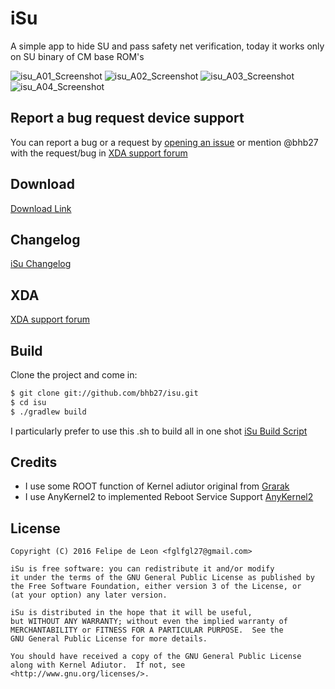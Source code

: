 # iSu

A simple app to hide SU and pass safety net verification, today it works only on SU binary of CM base ROM's

![isu_A01_Screenshot](https://raw.githubusercontent.com/bhb27/isu/master/screenshots/A01.png)
![isu_A02_Screenshot](https://raw.githubusercontent.com/bhb27/isu/master/screenshots/A02.png)
![isu_A03_Screenshot](https://raw.githubusercontent.com/bhb27/isu/master/screenshots/A03.png)
![isu_A04_Screenshot](https://raw.githubusercontent.com/bhb27/isu/master/screenshots/A04.png)

## Report a bug request device support

You can report a bug or a request by [opening an issue](https://github.com/bhb27/isu/issues/new) or
mention @bhb27 with the request/bug in [XDA support forum](http://forum.xda-developers.com/android/apps-games/isu-simple-app-to-deactivate-activate-t3478348)

## Download

 [Download Link](https://www.androidfilehost.com/?w=files&flid=120360)

## Changelog

 [iSu Changelog](https://github.com/bhb27/isu/wiki/Changelog)

## XDA

 [XDA support forum](http://forum.xda-developers.com/android/apps-games/isu-simple-app-to-deactivate-activate-t3478348)

## Build

Clone the project and come in:

``` bash
$ git clone git://github.com/bhb27/isu.git
$ cd isu
$ ./gradlew build
```

I particularly prefer to use this .sh to build all in one shot
 [iSu Build Script](https://github.com/bhb27/scripts/blob/master/build_scripts/build_Isu.sh)

## Credits

* I use some ROOT function of Kernel adiutor original from [Grarak](https://github.com/Grarak/KernelAdiutor)
* I use AnyKernel2 to implemented Reboot Service Support [AnyKernel2](https://github.com/osm0sis/AnyKernel2)

## License

    Copyright (C) 2016 Felipe de Leon <fglfgl27@gmail.com>
    
    iSu is free software: you can redistribute it and/or modify
    it under the terms of the GNU General Public License as published by
    the Free Software Foundation, either version 3 of the License, or
    (at your option) any later version.
    
    iSu is distributed in the hope that it will be useful,
    but WITHOUT ANY WARRANTY; without even the implied warranty of
    MERCHANTABILITY or FITNESS FOR A PARTICULAR PURPOSE.  See the
    GNU General Public License for more details.
    
    You should have received a copy of the GNU General Public License
    along with Kernel Adiutor.  If not, see <http://www.gnu.org/licenses/>.
